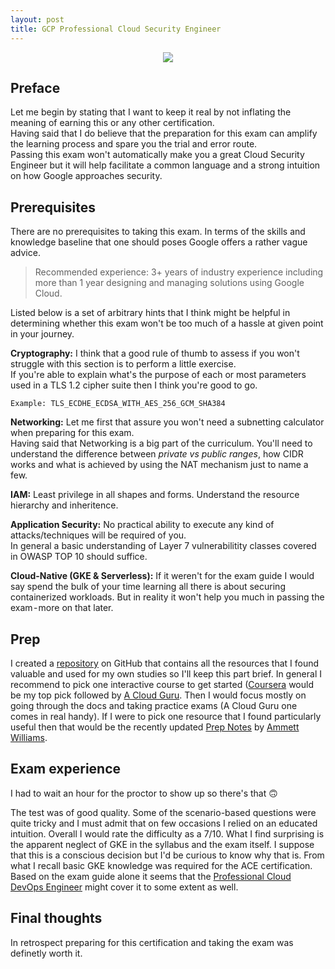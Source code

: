 ```yaml
---
layout: post
title: GCP Professional Cloud Security Engineer
---
```


<p align="center">
  <img src="https://api.accredible.com/v1/frontend/credential_website_embed_image/badge/45196551" />
</p>


## **Preface**
Let me begin by stating that I want to keep it real by not inflating the meaning of earning this or any other certification.\
Having said that I do believe that the preparation for this exam can amplify the learning process and spare you the trial and error route.\
Passing this exam won't automatically make you a great Cloud Security Engineer but it will help facilitate a common language and a strong intuition on how Google approaches security.
## **Prerequisites**
There are no prerequisites to taking this exam. In terms of the skills and knowledge baseline that one should poses Google offers a rather vague advice. 
> Recommended experience: 3+ years of industry experience including more than 1 year designing and managing solutions using Google Cloud.

Listed below is a set of arbitrary hints that I think might be helpful in determining whether this exam won't be too much of a hassle at given point in your journey.

**Cryptography:** I think that a good rule of thumb to assess if you won't struggle with this section is to perform a little exercise. \
If you're able to explain what's the purpose of each or most parameters used in a TLS 1.2 cipher suite then I think you're good to go.

`Example: TLS_ECDHE_ECDSA_WITH_AES_256_GCM_SHA384`

**Networking:** Let me first that assure you won't need a subnetting calculator when preparing for this exam. \
 Having said that Networking is a big part of the curriculum. You'll need to understand the difference between *private vs public ranges*, how CIDR works and what is achieved by using the NAT mechanism just to name a few.

**IAM:** Least privilege in all shapes and forms. Understand the resource hierarchy and inheritence.

**Application Security:** No practical ability to execute any kind of attacks/techniques will be required of you. \
 In general a basic understanding of Layer 7 vulnerabilitity classes covered in OWASP TOP 10 should suffice.

**Cloud-Native (GKE & Serverless):** If it weren't for the exam guide I would say spend the bulk of your time learning all there is about securing containerized workloads. But in reality it won't help you much in passing the exam - more on that later.

## **Prep**
I created a [repository](https://github.com/jdomeracki/GCP-PCSE) on GitHub that contains all the resources that I found valuable and used for my own studies so I'll keep this part brief.
In general I recommend to pick one interactive course to get started ([Coursera](https://www.coursera.org/professional-certificates/google-cloud-security) would be my top pick followed by [A Cloud Guru](https://acloudguru.com/course/google-cloud-certified-professional-clou%5Cd-security-engineer). Then I would focus mostly on going through the docs and taking practice exams (A Cloud Guru one comes in real handy).
If I were to pick one resource that I found particularly useful then that would be the recently updated [Prep Notes](https://www.linkedin.com/pulse/google-cloud-professional-security-exam-prep-sheet-ammett-williams/?published=t) by [Ammett Williams](https://twitter.com/ammettw).
## **Exam experience**
I had to wait an hour for the proctor to show up so there's that 🙃

The test was of good quality. Some of the scenario-based questions were quite tricky and I must admit that on few occasions I relied on an educated intuition. Overall I would rate the difficulty as a 7/10.
What I find surprising is the apparent neglect of GKE in the syllabus and the exam itself. I suppose that this is a conscious decision but I'd be curious to know why that is. From what I recall basic GKE knowledge was required for the ACE certification. Based on the exam guide alone it seems that the [Professional Cloud DevOps Engineer](https://cloud.google.com/certification/guides/cloud-devops-engineer) might cover it to some extent as well.
## **Final thoughts**
In retrospect preparing for this certification and taking the exam was definetly worth it.